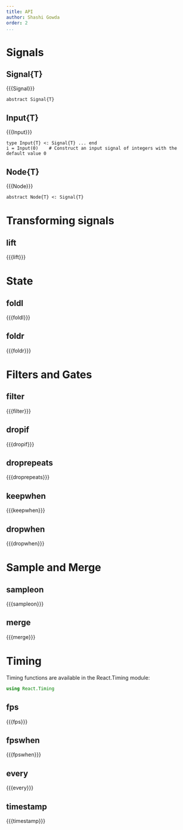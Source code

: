```yaml
---
title: API
author: Shashi Gowda
order: 2
...
```


# Signals

## Signal{T}
{{{Signal}}}

```{.julia execute="false"}
abstract Signal{T}
```

## Input{T}
{{{Input}}}

```{.julia execute="false"}
type Input{T} <: Signal{T} ... end
i = Input(0)    # Construct an input signal of integers with the default value 0
```
## Node{T}
{{{Node}}}

```{.julia execute="false"}
abstract Node{T} <: Signal{T}
```

# Transforming signals

## lift
{{{lift}}}

# State

## foldl
{{{foldl}}}

## foldr
{{{foldr}}}

# Filters and Gates

## filter
{{{filter}}}

## dropif
{{{dropif}}}

## droprepeats
{{{droprepeats}}}

## keepwhen
{{{keepwhen}}}

## dropwhen
{{{dropwhen}}}

# Sample and Merge
## sampleon
{{{sampleon}}}

## merge
{{{merge}}}

# Timing

Timing functions are available in the React.Timing module:
```julia
using React.Timing
```

## fps
{{{fps}}}

## fpswhen
{{{fpswhen}}}

## every
{{{every}}}

## timestamp
{{{timestamp}}}

